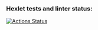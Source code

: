 ### Hexlet tests and linter status:
[![Actions Status](https://github.com/VladislavTolstikov/python-project-50/workflows/hexlet-check/badge.svg)](https://github.com/VladislavTolstikov/python-project-50/actions)
